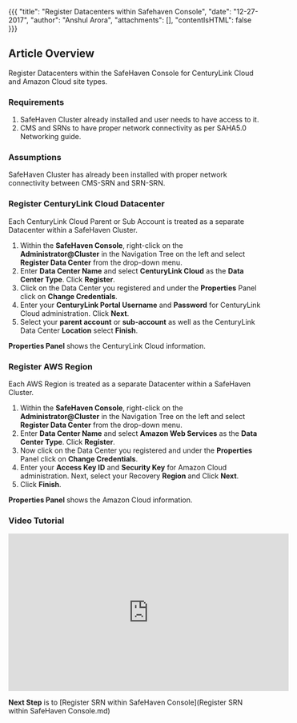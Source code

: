 {{{
  "title": "Register Datacenters within Safehaven Console",
  "date": "12-27-2017",
  "author": "Anshul Arora",
  "attachments": [],
  "contentIsHTML": false
}}}

## Article Overview
Register Datacenters within the SafeHaven Console for CenturyLink Cloud and Amazon Cloud site types.

### Requirements
1. SafeHaven Cluster already installed and user needs to have access to it.
2. CMS and SRNs to have proper network connectivity as per SAHA5.0 Networking guide.

### Assumptions
SafeHaven Cluster has already been installed with proper network connectivity between CMS-SRN and SRN-SRN.

### Register CenturyLink Cloud Datacenter
Each CenturyLink Cloud Parent or Sub Account is treated as a separate Datacenter within a SafeHaven Cluster.

1. Within the **SafeHaven Console**, right-click on the **Administrator@Cluster** in the Navigation Tree on the left and select **Register Data Center** from the drop-down menu.
2. Enter **Data Center Name** and select **CenturyLink Cloud** as the **Data Center Type**. Click **Register**.
3. Click on the Data Center you registered and under the **Properties** Panel click on **Change Credentials**.
4. Enter your **CenturyLink Portal Username** and **Password** for CenturyLink Cloud administration. Click **Next**.
5. Select your **parent account** or **sub-account** as well as the CenturyLink Data Center **Location** select **Finish**.

**Properties Panel** shows the CenturyLink Cloud information.

### Register AWS Region
Each AWS Region is treated as a separate Datacenter within a SafeHaven Cluster.

1. Within the **SafeHaven Console**, right-click on the **Administrator@Cluster** in the Navigation Tree on the left and select **Register Data Center** from the drop-down menu.
2. Enter **Data Center Name** and select **Amazon Web Services** as the **Data Center Type**. Click **Register**.
3. Now click on the Data Center you registered and under the **Properties** Panel click on **Change Credentials**.
4. Enter your **Access Key ID** and **Security Key** for Amazon Cloud administration. Next, select your Recovery **Region** and Click **Next**.
5. Click **Finish**.

**Properties Panel** shows the Amazon Cloud information.

### Video Tutorial

<iframe width="560" height="315" src="https://www.youtube.com/embed/3GLZj9FoFBg" frameborder="0" gesture="media" allow="encrypted-media" allowfullscreen></iframe>

**Next Step** is to [Register SRN within SafeHaven Console](Register SRN within SafeHaven Console.md)
